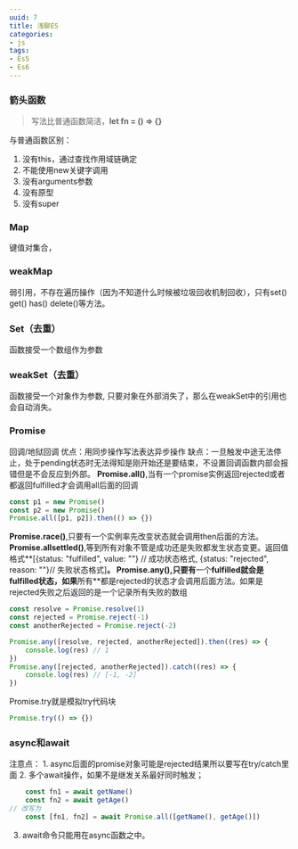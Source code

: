 ```yaml
---
uuid: 7
title: 浅聊ES
categories:
- js
tags:
- Es5
- Es6
---
```

### 箭头函数
> 写法比普通函数简洁，**let fn = () => {}**

与普通函数区别：
1. 没有this，通过查找作用域链确定
2. 不能使用new关键字调用
3. 没有arguments参数
4. 没有原型
5. 没有super


### Map
键值对集合，
### weakMap
弱引用，不存在遍历操作（因为不知道什么时候被垃圾回收机制回收），只有set() get() has() delete()等方法。
### Set（去重）
函数接受一个数组作为参数
### weakSet（去重）
函数接受一个对象作为参数, 只要对象在外部消失了，那么在weakSet中的引用也会自动消失。



### Promise
回调/地狱回调
优点：用同步操作写法表达异步操作
缺点：一旦触发中途无法停止，处于pending状态时无法得知是刚开始还是要结束，不设置回调函数内部会报错但是不会反应到外部。
**Promise.all()**,当有一个promise实例返回rejected或者都返回fulfilled才会调用all后面的回调
```js
const p1 = new Promise()
const p2 = new Promise()
Promise.all([p1, p2]).then(() => {})
```
**Promise.race()**,只要有一个实例率先改变状态就会调用then后面的方法。
**Promise.allsettled()**,等到所有对象不管是成功还是失败都发生状态变更。返回值格式**[{status: "fulfilled", value: ""} // 成功状态格式, {status: "rejected", reason: ""}// 失败状态格式]**。
**Promise.any()**,只要有**一个**fulfilled就会是fulfilled状态，如果**所有**都是rejected的状态才会调用后面方法。如果是rejected失败之后返回的是一个记录所有失败的数组
```js
const resolve = Promise.resolve(1)
const rejected = Promise.reject(-1)
const anotherRejected = Promise.reject(-2)

Promise.any([resolve, rejected, anotherRejected]).then((res) => {
    console.log(res) // 1
})
Promise.any([rejected, anotherRejected]).catch((res) => {
    console.log(res) // [-1, -2]
})
```
Promise.try就是模拟try代码块
```js
Promise.try(() => {})
```

### async和await
注意点： 1. async后面的promise对象可能是rejected结果所以要写在try/catch里面
2. 多个await操作，如果不是继发关系最好同时触发；
```js
    const fn1 = await getName()
    const fn2 = await getAge()
// 改写为
    const [fn1, fn2] = await Promise.all([getName(), getAge()])
```
3. await命令只能用在async函数之中。















